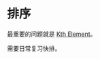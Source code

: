 # 排序

最重要的问题就是 [Kth Element](https://cyc2018.github.io/CS-Notes/#/notes/Leetcode%20%E9%A2%98%E8%A7%A3%20-%20%E6%8E%92%E5%BA%8F?id=%e5%bf%ab%e9%80%9f%e9%80%89%e6%8b%a9)。

需要日常复习快排。